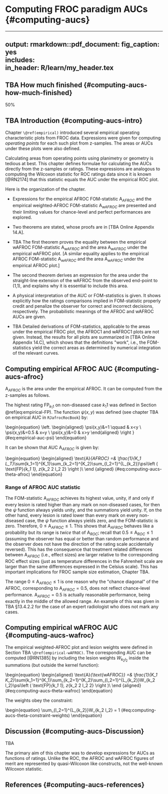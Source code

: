 # Computing FROC paradigm AUCs {#computing-aucs}

---
output:
  rmarkdown::pdf_document:
    fig_caption: yes        
    includes:  
      in_header: R/learn/my_header.tex
---





## TBA How much finished {#computing-aucs-how-much-finished}
50%



## TBA Introduction {#computing-aucs-intro}

Chapter `\@ref(empirical)` introduced several empirical operating characteristic plots from FROC data. Expressions were given for computing *operating points* for each such plot from z-samples. The areas or AUCs under these plots were also defined. 

Calculating areas from operating points using planimetry or geometry is tedious at best. This chapter defines formulae for calculating the AUCs directly from the z-samples or ratings. These expressions are analogous to computing the Wilcoxon statistic for ROC ratings data since it is known [@RN2174] that this statistic equals the AUC under the empirical ROC plot.

Here is the organization of the chapter.

-   Expressions for the empirical AFROC FOM-statistic $\text{A}_{AFROC}$ and the empirical weighted-AFROC FOM-statistic $\text{A}_{wAFROC}$ are presented and their limiting values for chance-level and perfect performances are explored.

-   Two theorems are stated, whose proofs are in [TBA Online Appendix 14.A].

-   TBA The first theorem proves the equality between the empirical wAFROC FOM-statistic $\text{A}_{wAFROC}$ and the area $\text{A}_{wAFROC}$ under the empirical wAFROC plot. [A similar equality applies to the empirical AFROC FOM-statistic $\text{A}_{wAFROC}$ and the area $\text{A}_{wAFROC}$ under the empirical AFROC plot.]

-   The second theorem derives an expression for the area under the straight-line extension of the wAFROC from the observed end-point to (1,1), and explains why it is essential to include this area.

-   A physical interpretation of the AUC or FOM-statistics is given. It shows explicitly how the ratings comparisons implied in FOM-statistic properly credit and penalize the observer for correct and incorrect decisions, respectively. The probabilistic meanings of the AFROC and wAFROC AUCs are given.

-   TBA Detailed derivations of FOM-statistics, applicable to the areas under the empirical FROC plot, the AFROC1 and wAFROC1 plots are not given. Instead, the results for all plots are summarized in [TBA Online Appendix 14.C], which shows that the definitions "work", i.e., the FOM-statistics yield the correct areas as determined by numerical integration of the relevant curves.

## Computing empirical AFROC AUC {#computing-aucs-afroc}

$\text{A}_{AFROC}$ is the area under the empirical AFROC. It can be computed from the z-samples as follows.


The highest rating $\text{FP}_{k_1 1}$ on non-diseased case $k_1 1$ was defined in Section \@ref(eq:empirical-FP). The function $\psi\left ( x,  y \right )$ was defined (see chapter TBA on empirical AUC in `RJafrocRocBook`) by:


\begin{equation}
\left.
\begin{aligned}
\psi(x,y)&=1  \qquad & x<y \\
\psi(x,y)&=0.5  & x=y \\
\psi(x,y)&=0  & x>y
\end{aligned}
\right \}
(\#eq:empirical-auc-psi)
\end{equation}


It can be shown that AUC $\text{A}_{AFROC}$ is given by:


\begin{equation}
\begin{aligned} 
\text{A}_{AFROC} =& \frac{1}{K_1 L_T}\sum_{k_1=1}^{K_1}\sum_{k_2=1}^{K_2}\sum_{l_2=1}^{L_{k_2}}\psi\left ( \text{FP}_{k_1 1}, z_{k_2 2 l_2 2} \right )\\
\end {aligned}
(\#eq:computing-aucs-theta-afroc)
\end{equation}




### Range of AFROC AUC statistic

The FOM-statistic $\text{A}_{AFROC}$ achieves its highest value, unity, if and only if every lesion is rated higher than any mark on non-diseased cases, for then the $\psi$ function always yields unity, and the summations yield unity. If, on the other hand, every lesion is rated lower than every mark on every non-diseased case, the $\psi$ function always yields zero, and the FOM-statistic is zero. Therefore, $0 \leq \text{A}_{AFROC} \leq 1$.
This shows that $\text{A}_{AFROC}$ behaves like a probability but its range is *twice* that of $\text{A}_{ROC}$; recall that $0.5 \leq \text{A}_{ROC} \leq 1$ (assuming the observer has equal or better than random performance and the observer does not have the direction of the rating scale accidentally reversed). This has the consequence that treatment related differences between $\text{A}_{AFROC}$ (i.e., effect sizes) are larger relative to the corresponding ROC effect sizes (just as temperature differences in the Fahrenheit scale are larger than the same differences expressed in the Celsius scale). This has important implications for FROC sample size estimation, Chapter TBA.


The range $0 \leq \text{A}_{AFROC} \leq 1$ is one reason why the "chance diagonal" of the AFROC, corresponding to $\text{A}_{AFROC} = 0.5$, does not reflect chance-level performance. $\text{A}_{AFROC} = 0.5$ is actually reasonable performance, being exactly in the middle of the allowed range. An example of this was given in TBA §13.4.2.2 for the case of an expert radiologist who does not mark any cases.

## Computing empirical wAFROC AUC {#computing-aucs-wafroc}

The empirical weighted-AFROC plot and lesion weights were defined in Section TBA `\@ref(empirical-wAFROC)`. The corresponding AUC can be computed [@RN1385] by including the lesion weights $W_{k_2 l_2}$ inside the summations (but outside the kernel function):

\begin{equation}
\begin{aligned} 
\text{A}_{\text{wAFROC}} =& \frac{1}{K_1 K_2}\sum_{k_1=1}^{K_1}\sum_{k_2=1}^{K_2}\sum_{l_2=1}^{L_{k_2}}W_{k_2 l_2}\psi\left ( \text{FP}_{k_1 1}, z_{k_2 2 l_2 2} \right )\\
\end {aligned}
(\#eq:computing-aucs-theta-wafroc)
\end{equation}


The weights obey the constraint:


\begin{equation} 
\sum_{l_2=1}^{L_{k_2}}W_{k_2 l_2} = 1
(\#eq:computing-aucs-theta-constraint-weights)
\end{equation}




## Discussion {#computing-aucs-Discussion}

TBA

The primary aim of this chapter was to develop expressions for AUCs as functions of ratings. Unlike the ROC, the AFROC and wAFROC figures of merit are represented by quasi-Wilcoxon like constructs, not the well-known Wilcoxon statistic.


## References {#computing-aucs-references}
